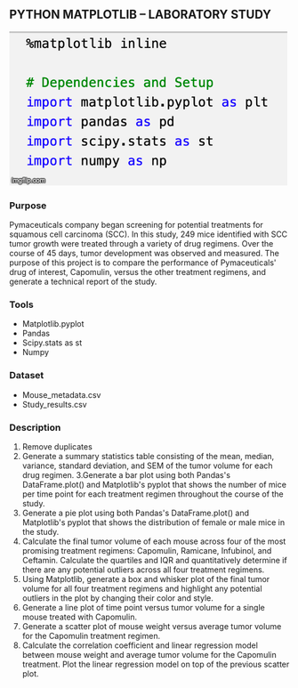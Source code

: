 ## PYTHON MATPLOTLIB – LABORATORY STUDY

![Lab_Images](4gr15v.gif)

### Purpose
Pymaceuticals company began screening for potential treatments for squamous cell carcinoma (SCC). In this study, 249 mice identified with SCC tumor growth were treated through a variety of drug regimens. Over the course of 45 days, tumor development was observed and measured. The purpose of this project is to compare the performance of Pymaceuticals' drug of interest, Capomulin, versus the other treatment regimens, and generate a technical report of the study.

### Tools
- Matplotlib.pyplot
- Pandas
- Scipy.stats as st
- Numpy

### Dataset
- Mouse_metadata.csv
- Study_results.csv

### Description
1. Remove duplicates
2. Generate a summary statistics table consisting of the mean, median, variance, standard deviation, and SEM of the tumor volume for each drug regimen.
3.Generate a bar plot using both Pandas's DataFrame.plot() and Matplotlib's pyplot that shows the number of mice per time point for each treatment regimen throughout the course of the study.
4. Generate a pie plot using both Pandas's DataFrame.plot() and Matplotlib's pyplot that shows the distribution of female or male mice in the study.
5. Calculate the final tumor volume of each mouse across four of the most promising treatment regimens: Capomulin, Ramicane, Infubinol, and Ceftamin. Calculate the quartiles and IQR and quantitatively determine if there are any potential outliers across all four treatment regimens.
6. Using Matplotlib, generate a box and whisker plot of the final tumor volume for all four treatment regimens and highlight any potential outliers in the plot by changing their color and style.
7. Generate a line plot of time point versus tumor volume for a single mouse treated with Capomulin.
8. Generate a scatter plot of mouse weight versus average tumor volume for the Capomulin treatment regimen.
9. Calculate the correlation coefficient and linear regression model between mouse weight and average tumor volume for the Capomulin treatment. Plot the linear regression model on top of the previous scatter plot.




